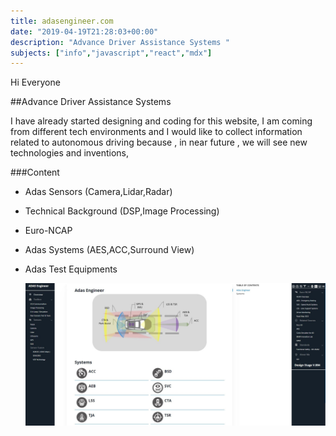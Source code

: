 ```yaml
---
title: adasengineer.com
date: "2019-04-19T21:28:03+00:00"
description: "Advance Driver Assistance Systems "
subjects: ["info","javascript","react","mdx"]
---
```



Hi Everyone 

##Advance Driver Assistance Systems 

 I have already started designing  and coding for this website, I am coming from different tech environments and I would like to collect information related to autonomous driving because , in near future , we will see new technologies and inventions, 

###Content 
 
- Adas Sensors (Camera,Lidar,Radar)
- Technical Background (DSP,Image Processing)
- Euro-NCAP
- Adas Systems (AES,ACC,Surround View)
- Adas Test Equipments
  
  ![Project Sample](adasengineer.jpg) 
   






